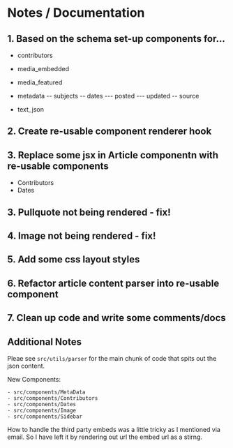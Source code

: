 # Notes / Documentation

## 1. Based on the schema set-up components for...

- contributors
- media_embedded
- media_featured
- metadata
  -- subjects
  -- dates
  --- posted
  --- updated
  -- source

- text_json <!-- how to parse? -->

## 2. Create re-usable component renderer hook

## 3. Replace some jsx in Article componentn with re-usable components

- Contributors
- Dates

## 3. Pullquote not being rendered - fix!

## 4. Image not being rendered - fix!

## 5. Add some css layout styles

## 6. Refactor article content parser into re-usable component

## 7. Clean up code and write some comments/docs

## Additional Notes

Pleae see `src/utils/parser` for the main chunk of code that spits out the json content.

New Components:

```
- src/components/MetaData
- src/components/Contributors
- src/components/Dates
- src/components/Image
- src/components/Sidebar
```

How to handle the third party embeds was a little tricky as I mentioned via email. So I have left it by rendering out url the embed url as a stirng.
